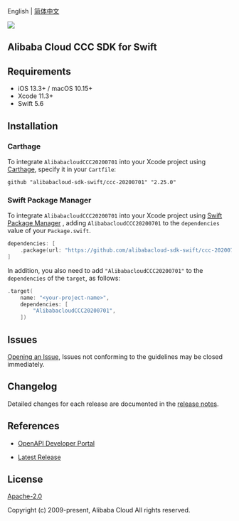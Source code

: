 English | [简体中文](README-CN.md)

![](https://aliyunsdk-pages.alicdn.com/icons/AlibabaCloud.svg)

## Alibaba Cloud CCC SDK for Swift

## Requirements

- iOS 13.3+ / macOS 10.15+
- Xcode 11.3+
- Swift 5.6

## Installation

### Carthage

To integrate `AlibabacloudCCC20200701` into your Xcode project using [Carthage](https://github.com/Carthage/Carthage), specify it in your `Cartfile`:

```ogdl
github "alibabacloud-sdk-swift/ccc-20200701" "2.25.0"
```

### Swift Package Manager

To integrate `AlibabacloudCCC20200701` into your Xcode project using [Swift Package Manager](https://swift.org/package-manager/) , adding `AlibabacloudCCC20200701` to the `dependencies` value of your `Package.swift`.

```swift
dependencies: [
    .package(url: "https://github.com/alibabacloud-sdk-swift/ccc-20200701.git", from: "2.25.0")
]
```

In addition, you also need to add `"AlibabacloudCCC20200701"` to the `dependencies` of the `target`, as follows:

```swift
.target(
    name: "<your-project-name>",
    dependencies: [
        "AlibabacloudCCC20200701",
    ])
```

## Issues

[Opening an Issue](https://github.com/alibabacloud-sdk-swift/ccc-20200701/issues/new), Issues not conforming to the guidelines may be closed immediately.

## Changelog

Detailed changes for each release are documented in the [release notes](./ChangeLog.txt).

## References

* [OpenAPI Developer Portal](https://next.api.alibabacloud.com/home)
- [Latest Release](https://github.com/alibabacloud-sdk-swift/ccc-20200701)

## License

[Apache-2.0](http://www.apache.org/licenses/LICENSE-2.0)

Copyright (c) 2009-present, Alibaba Cloud All rights reserved.
